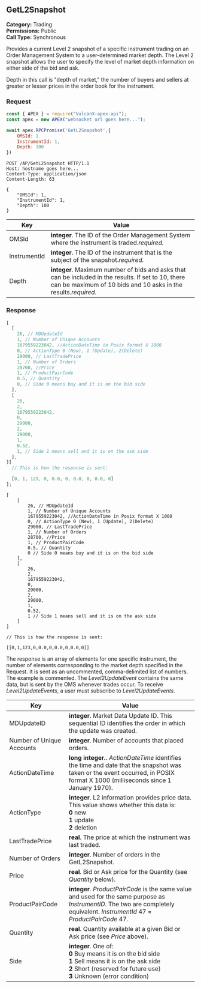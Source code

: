 ## GetL2Snapshot

**Category:** Trading<br />
**Permissions:** Public<br />
**Call Type:** Synchronous

Provides a current Level 2 snapshot of a specific instrument trading on an Order Management System to a user-determined market depth. The Level 2 snapshot allows the user to specify the level of market depth information on either side of the bid and ask.

<aside class="notice">Depth in this call is "depth of market," the number of buyers and sellers at greater or lesser prices in the order book for the instrument.</aside>

### Request

```javascript
const { APEX } = require("VulcanX-apex-api");
const apex = new APEX("websocket url goes here...");

await apex.RPCPromise('GetL2Snapshot',{
    OMSId: 1
    InstrumentId: 1,
    Depth: 100
})
```

```http
POST /AP/GetL2Snapshot HTTP/1.1
Host: hostname goes here...
Content-Type: application/json
Content-Length: 63

{
    "OMSId": 1,
    "InstrumentId": 1,
    "Depth": 100
}
```

| Key          | Value                                                                                                                                                                  |
| ------------ | ---------------------------------------------------------------------------------------------------------------------------------------------------------------------- |
| OMSId        | **integer**. The ID of the Order Management System where the instrument is traded._required._                                                                          |
| InstrumentId | **integer**. The ID of the instrument that is the subject of the snapshot._required._                                                                                  |
| Depth        | **integer**. Maximum number of bids and asks that can be included in the results. If set to 10, there can be maximum of 10 bids and 10 asks in the results._required._ |

### Response

```javascript
[
  [
    26, // MDUpdateId
    1, // Number of Unique Accounts
    1679559223042, //ActionDateTime in Posix format X 1000
    0, // ActionType 0 (New), 1 (Update), 2(Delete)
    29000, // LastTradePrice
    1, // Number of Orders
    28700, //Price
    1, // ProductPairCode
    0.5, // Quantity
    0, // Side 0 means buy and it is on the bid side
  ],
  [
    26,
    2,
    1679559223042,
    0,
    29000,
    2,
    29000,
    1,
    0.52,
    1, // Side 1 means sell and it is on the ask side
  ],
][
  // This is how the response is sent:

  [0, 1, 123, 0, 0.0, 0, 0.0, 0, 0.0, 0]
];
```

```http
[
    [
        26, // MDUpdateId
        1, // Number of Unique Accounts
        1679559223042, //ActionDateTime in Posix format X 1000
        0, // ActionType 0 (New), 1 (Update), 2(Delete)
        29000, // LastTradePrice
        1, // Number of Orders
        28700, //Price
        1, // ProductPairCode
        0.5, // Quantity
        0 // Side 0 means buy and it is on the bid side
    ],
    [
        26,
        2,
        1679559223042,
        0,
        29000,
        2,
        29000,
        1,
        0.52,
        1 // Side 1 means sell and it is on the ask side
    ]
]

// This is how the response is sent:

[[0,1,123,0,0.0,0,0.0,0,0.0,0]]
```

The response is an array of elements for one specific instrument, the number of elements corresponding to the market depth specified in the Request. It is sent as an uncommented, comma-delimited list of numbers. The example is commented. The _Level2UpdateEvent_ contains the same data, but is sent by the OMS whenever trades occur. To receive _Level2UpdateEvents_, a user must subscribe to _Level2UpdateEvents_.

| Key                       | Value                                                                                                                                                                                       |
| ------------------------- | ------------------------------------------------------------------------------------------------------------------------------------------------------------------------------------------- |
| MDUpdateID                | **integer**. Market Data Update ID. This sequential ID identifies the order in which the update was created.                                                                                |
| Number of Unique Accounts | **integer**. Number of accounts that placed orders.                                                                                                                                         |
| ActionDateTime            | **long integer.**. _ActionDateTime_ identifies the time and date that the snapshot was taken or the event occurred, in POSIX format X 1000 (milliseconds since 1 January 1970).             |
| ActionType                | **integer**. L2 information provides price data. This value shows whether this data is:<br />**0** new<br />**1** update<br />**2** deletion                                                |
| LastTradePrice            | **real**. The price at which the instrument was last traded.                                                                                                                                |
| Number of Orders          | **integer**. Number of orders in the GetL2Snapshot.                                                                                                                                         |
| Price                     | **real**. Bid or Ask price for the Quantity (see _Quantity_ below).                                                                                                                         |
| ProductPairCode           | **integer**. _ProductPairCode_ is the same value and used for the same purpose as _InstrumentID_. The two are completely equivalent. _InstrumentId_ 47 = _ProductPairCode_ 47.              |
| Quantity                  | **real**. Quantity available at a given Bid or Ask price (see _Price_ above).                                                                                                               |
| Side                      | **integer**. One of:<br />**0** Buy means it is on the bid side<br />**1** Sell means it is on the ask side<br />**2** Short (reserved for future use)<br />**3** Unknown (error condition) |
